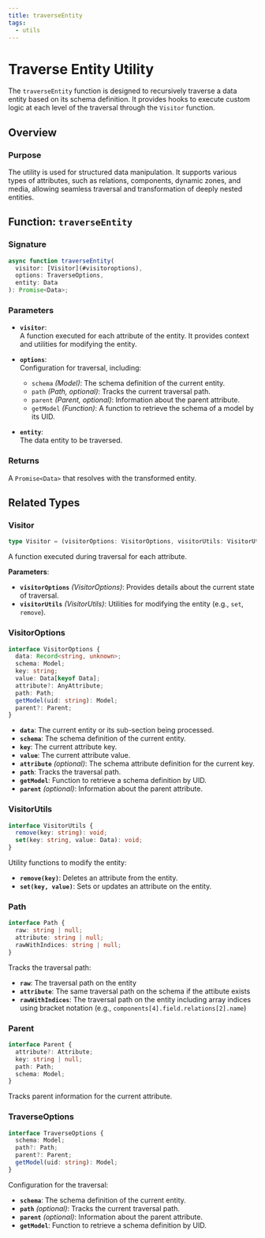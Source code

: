 ```yaml
---
title: traverseEntity
tags:
  - utils
---
```


# Traverse Entity Utility

The `traverseEntity` function is designed to recursively traverse a data entity based on its schema definition. It provides hooks to execute custom logic at each level of the traversal through the `Visitor` function.

## Overview

### Purpose

The utility is used for structured data manipulation. It supports various types of attributes, such as relations, components, dynamic zones, and media, allowing seamless traversal and transformation of deeply nested entities.

## Function: `traverseEntity`

### Signature

```typescript
async function traverseEntity(
  visitor: [Visitor](#visitoroptions),
  options: TraverseOptions,
  entity: Data
): Promise<Data>;
```

### Parameters

- **`visitor`**:  
  A function executed for each attribute of the entity. It provides context and utilities for modifying the entity.

- **`options`**:  
  Configuration for traversal, including:

  - `schema` _(Model)_: The schema definition of the current entity.
  - `path` _(Path, optional)_: Tracks the current traversal path.
  - `parent` _(Parent, optional)_: Information about the parent attribute.
  - `getModel` _(Function)_: A function to retrieve the schema of a model by its UID.

- **`entity`**:  
  The data entity to be traversed.

### Returns

A `Promise<Data>` that resolves with the transformed entity.

## Related Types

### Visitor

```typescript
type Visitor = (visitorOptions: VisitorOptions, visitorUtils: VisitorUtils) => void;
```

A function executed during traversal for each attribute.

**Parameters**:

- **`visitorOptions`** _(VisitorOptions)_: Provides details about the current state of traversal.
- **`visitorUtils`** _(VisitorUtils)_: Utilities for modifying the entity (e.g., `set`, `remove`).

### VisitorOptions

```typescript
interface VisitorOptions {
  data: Record<string, unknown>;
  schema: Model;
  key: string;
  value: Data[keyof Data];
  attribute?: AnyAttribute;
  path: Path;
  getModel(uid: string): Model;
  parent?: Parent;
}
```

- **`data`**: The current entity or its sub-section being processed.
- **`schema`**: The schema definition of the current entity.
- **`key`**: The current attribute key.
- **`value`**: The current attribute value.
- **`attribute`** _(optional)_: The schema attribute definition for the current key.
- **`path`**: Tracks the traversal path.
- **`getModel`**: Function to retrieve a schema definition by UID.
- **`parent`** _(optional)_: Information about the parent attribute.

### VisitorUtils

```typescript
interface VisitorUtils {
  remove(key: string): void;
  set(key: string, value: Data): void;
}
```

Utility functions to modify the entity:

- **`remove(key)`**: Deletes an attribute from the entity.
- **`set(key, value)`**: Sets or updates an attribute on the entity.

### Path

```typescript
interface Path {
  raw: string | null;
  attribute: string | null;
  rawWithIndices: string | null;
}
```

Tracks the traversal path:

- **`raw`**: The traversal path on the entity
- **`attribute`**: The same traversal path on the schema if the attibute exists
- **`rawWithIndices`**: The traversal path on the entity including array indices using bracket notation (e.g., `components[4].field.relations[2].name`)

### Parent

```typescript
interface Parent {
  attribute?: Attribute;
  key: string | null;
  path: Path;
  schema: Model;
}
```

Tracks parent information for the current attribute.

### TraverseOptions

```typescript
interface TraverseOptions {
  schema: Model;
  path?: Path;
  parent?: Parent;
  getModel(uid: string): Model;
}
```

Configuration for the traversal:

- **`schema`**: The schema definition of the current entity.
- **`path`** _(optional)_: Tracks the current traversal path.
- **`parent`** _(optional)_: Information about the parent attribute.
- **`getModel`**: Function to retrieve a schema definition by UID.
